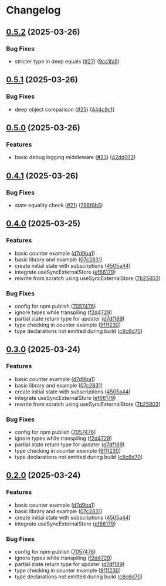 # Changelog

## [0.5.2](https://github.com/rushdynamic/avastha/compare/v0.5.1...v0.5.2) (2025-03-26)


### Bug Fixes

* stricter type in deep equals ([#27](https://github.com/rushdynamic/avastha/issues/27)) ([9cc1fa5](https://github.com/rushdynamic/avastha/commit/9cc1fa5e0449a6434a3d205c47af339228ce7a47))

## [0.5.1](https://github.com/rushdynamic/avastha/compare/v0.5.0...v0.5.1) (2025-03-26)


### Bug Fixes

* deep object comparison ([#25](https://github.com/rushdynamic/avastha/issues/25)) ([444c9cf](https://github.com/rushdynamic/avastha/commit/444c9cf7981d8271958df41699472f3de652e361))

## [0.5.0](https://github.com/rushdynamic/avastha/compare/v0.4.1...v0.5.0) (2025-03-26)


### Features

* basic debug logging middleware ([#23](https://github.com/rushdynamic/avastha/issues/23)) ([42dd072](https://github.com/rushdynamic/avastha/commit/42dd072e96e99fbb94e09ca91edb34b321c69b6b))

## [0.4.1](https://github.com/rushdynamic/avastha/compare/v0.4.0...v0.4.1) (2025-03-26)


### Bug Fixes

* state equality check ([#21](https://github.com/rushdynamic/avastha/issues/21)) ([786f8b5](https://github.com/rushdynamic/avastha/commit/786f8b550cd30ab0f35da3f20edda5ba03e23e0a))

## [0.4.0](https://github.com/rushdynamic/avastha/compare/avastha-v0.3.0...avastha-v0.4.0) (2025-03-25)


### Features

* basic counter example ([d7d9ba1](https://github.com/rushdynamic/avastha/commit/d7d9ba1ebcc759f377dde68a64a460fc85a4dd30))
* basic library and example ([07c2831](https://github.com/rushdynamic/avastha/commit/07c28310641b594141fa6dffbe7804de76361a2a))
* create initial state with subscriptions ([4505a44](https://github.com/rushdynamic/avastha/commit/4505a443a47758ca972b16600107f11409389524))
* integrate useSyncExternalStore ([ef66179](https://github.com/rushdynamic/avastha/commit/ef6617967c5758ef03393520fd608d7f378656e1))
* rewrite from scratch using useSyncExternalStore ([7b25803](https://github.com/rushdynamic/avastha/commit/7b258030f0db9ae861663162a5f4357ff969ac9c))


### Bug Fixes

* config for npm publish ([7057476](https://github.com/rushdynamic/avastha/commit/705747638ac40e1a6a417cca42809e883a795f7a))
* ignore types while transpiling ([f2d4729](https://github.com/rushdynamic/avastha/commit/f2d4729c8d8903e862bd1889064a44f5089b2977))
* partial state return type for updater ([d7df189](https://github.com/rushdynamic/avastha/commit/d7df18953465db4d03515fc6a4f2d76347d510e5))
* type checking in counter example ([9f1f230](https://github.com/rushdynamic/avastha/commit/9f1f2304d8638f24db3145d7db32979f324a0ce3))
* type declarations not emitted during build ([c8c6d70](https://github.com/rushdynamic/avastha/commit/c8c6d706f7852637d306aa5e4c2caaa19302c086))

## [0.3.0](https://github.com/rushdynamic/sqrrl/compare/sqrrl-v0.2.0...sqrrl-v0.3.0) (2025-03-24)


### Features

* basic counter example ([d7d9ba1](https://github.com/rushdynamic/sqrrl/commit/d7d9ba1ebcc759f377dde68a64a460fc85a4dd30))
* basic library and example ([07c2831](https://github.com/rushdynamic/sqrrl/commit/07c28310641b594141fa6dffbe7804de76361a2a))
* create initial state with subscriptions ([4505a44](https://github.com/rushdynamic/sqrrl/commit/4505a443a47758ca972b16600107f11409389524))
* integrate useSyncExternalStore ([ef66179](https://github.com/rushdynamic/sqrrl/commit/ef6617967c5758ef03393520fd608d7f378656e1))
* rewrite from scratch using useSyncExternalStore ([7b25803](https://github.com/rushdynamic/sqrrl/commit/7b258030f0db9ae861663162a5f4357ff969ac9c))


### Bug Fixes

* config for npm publish ([7057476](https://github.com/rushdynamic/sqrrl/commit/705747638ac40e1a6a417cca42809e883a795f7a))
* ignore types while transpiling ([f2d4729](https://github.com/rushdynamic/sqrrl/commit/f2d4729c8d8903e862bd1889064a44f5089b2977))
* partial state return type for updater ([d7df189](https://github.com/rushdynamic/sqrrl/commit/d7df18953465db4d03515fc6a4f2d76347d510e5))
* type checking in counter example ([9f1f230](https://github.com/rushdynamic/sqrrl/commit/9f1f2304d8638f24db3145d7db32979f324a0ce3))
* type declarations not emitted during build ([c8c6d70](https://github.com/rushdynamic/sqrrl/commit/c8c6d706f7852637d306aa5e4c2caaa19302c086))

## [0.2.0](https://github.com/rushdynamic/sqrrl/compare/sqrrl-v0.1.0...sqrrl-v0.2.0) (2025-03-24)


### Features

* basic counter example ([d7d9ba1](https://github.com/rushdynamic/sqrrl/commit/d7d9ba1ebcc759f377dde68a64a460fc85a4dd30))
* basic library and example ([07c2831](https://github.com/rushdynamic/sqrrl/commit/07c28310641b594141fa6dffbe7804de76361a2a))
* create initial state with subscriptions ([4505a44](https://github.com/rushdynamic/sqrrl/commit/4505a443a47758ca972b16600107f11409389524))
* integrate useSyncExternalStore ([ef66179](https://github.com/rushdynamic/sqrrl/commit/ef6617967c5758ef03393520fd608d7f378656e1))


### Bug Fixes

* config for npm publish ([7057476](https://github.com/rushdynamic/sqrrl/commit/705747638ac40e1a6a417cca42809e883a795f7a))
* ignore types while transpiling ([f2d4729](https://github.com/rushdynamic/sqrrl/commit/f2d4729c8d8903e862bd1889064a44f5089b2977))
* partial state return type for updater ([d7df189](https://github.com/rushdynamic/sqrrl/commit/d7df18953465db4d03515fc6a4f2d76347d510e5))
* type checking in counter example ([9f1f230](https://github.com/rushdynamic/sqrrl/commit/9f1f2304d8638f24db3145d7db32979f324a0ce3))
* type declarations not emitted during build ([c8c6d70](https://github.com/rushdynamic/sqrrl/commit/c8c6d706f7852637d306aa5e4c2caaa19302c086))
